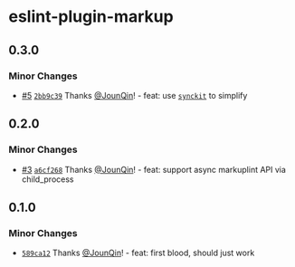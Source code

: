 # eslint-plugin-markup

## 0.3.0

### Minor Changes

- [#5](https://github.com/rx-ts/eslint/pull/5) [`2bb9c39`](https://github.com/rx-ts/eslint/commit/2bb9c39ddab1000791a5030eb435a0702c015854) Thanks [@JounQin](https://github.com/JounQin)! - feat: use [`synckit`](https://github.com/rx-ts/synckit) to simplify

## 0.2.0

### Minor Changes

- [#3](https://github.com/rx-ts/eslint/pull/3) [`a6cf268`](https://github.com/rx-ts/eslint/commit/a6cf26816557eb47a96df4f6dadb5f1e1ed1e282) Thanks [@JounQin](https://github.com/JounQin)! - feat: support async markuplint API via child_process

## 0.1.0

### Minor Changes

- [`589ca12`](https://github.com/rx-ts/eslint/commit/589ca12548b4f5c31707a5679eb6d29c9e9a5c78) Thanks [@JounQin](https://github.com/JounQin)! - feat: first blood, should just work
